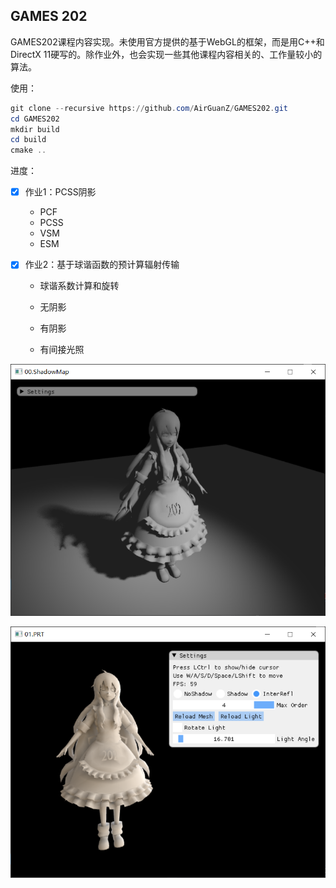 ## GAMES 202

GAMES202课程内容实现。未使用官方提供的基于WebGL的框架，而是用C++和DirectX 11硬写的。除作业外，也会实现一些其他课程内容相关的、工作量较小的算法。

使用：

```powershell
git clone --recursive https://github.com/AirGuanZ/GAMES202.git
cd GAMES202
mkdir build
cd build
cmake ..
```

进度：

- [x] 作业1：PCSS阴影
  * PCF
  * PCSS
  * VSM
  * ESM
  
- [x] 作业2：基于球谐函数的预计算辐射传输
  
  * 球谐系数计算和旋转
  
  * 无阴影
  * 有阴影
  * 有间接光照

![](./gallery/00.ShadowMap.png)

![](./gallery/01.SH-PRT.png)